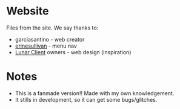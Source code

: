 # Website
Files from the site. We say thanks to:
+ garciasantino - web creator
+ <a href="https://codepen.io/erinesullivan/pen/VQjzmZ">erinesullivan</a> - menu nav
+ <a href="https://lunarclient.com">Lunar Client</a> owners - web design (inspiration)
# Notes
+ This is a fanmade version!! Made with my own knowledgement.
+ It stills in development, so it can get some bugs/glitches.

